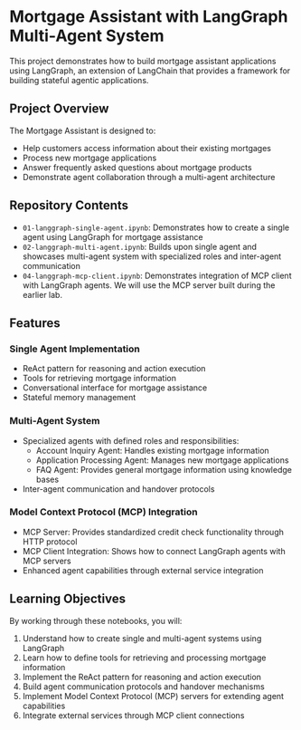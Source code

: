 # Mortgage Assistant with LangGraph Multi-Agent System

This project demonstrates how to build mortgage assistant applications using LangGraph, an extension of LangChain that provides a framework for building stateful agentic applications. 

## Project Overview

The Mortgage Assistant is designed to:
- Help customers access information about their existing mortgages
- Process new mortgage applications
- Answer frequently asked questions about mortgage products
- Demonstrate agent collaboration through a multi-agent architecture

## Repository Contents

- `01-langgraph-single-agent.ipynb`: Demonstrates how to create a single agent using LangGraph for mortgage assistance
- `02-langgraph-multi-agent.ipynb`: Builds upon single agent and showcases multi-agent system with specialized roles and inter-agent communication
- `04-langgraph-mcp-client.ipynb`: Demonstrates integration of MCP client with LangGraph agents. We will use the MCP server built during the earlier lab.

## Features

### Single Agent Implementation
- ReAct pattern for reasoning and action execution
- Tools for retrieving mortgage information
- Conversational interface for mortgage assistance
- Stateful memory management

### Multi-Agent System
- Specialized agents with defined roles and responsibilities:
  - Account Inquiry Agent: Handles existing mortgage information
  - Application Processing Agent: Manages new mortgage applications
  - FAQ Agent: Provides general mortgage information using knowledge bases
- Inter-agent communication and handover protocols

### Model Context Protocol (MCP) Integration
- MCP Server: Provides standardized credit check functionality through HTTP protocol
- MCP Client Integration: Shows how to connect LangGraph agents with MCP servers
- Enhanced agent capabilities through external service integration


## Learning Objectives

By working through these notebooks, you will:
1. Understand how to create single and multi-agent systems using LangGraph
2. Learn how to define tools for retrieving and processing mortgage information
3. Implement the ReAct pattern for reasoning and action execution
4. Build agent communication protocols and handover mechanisms
5. Implement Model Context Protocol (MCP) servers for extending agent capabilities
6. Integrate external services through MCP client connections